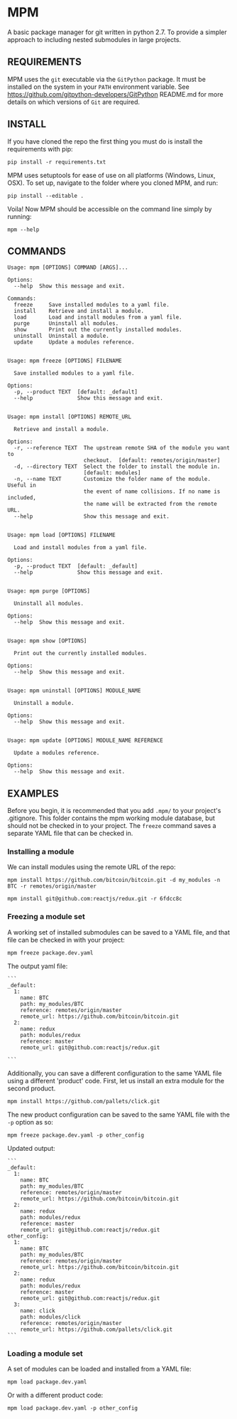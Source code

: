 # MPM
A basic package manager for git written in python 2.7. To provide a simpler approach to including nested submodules in large projects.

## REQUIREMENTS

MPM uses the `git` executable via the `GitPython` package. It must be installed on the system in your `PATH` environment variable.
See https://github.com/gitpython-developers/GitPython README.md for more details on which versions of `Git` are required.

## INSTALL

If you have cloned the repo the first thing you must do is install the requirements with pip:

    pip install -r requirements.txt

MPM uses setuptools for ease of use on all platforms (Windows, Linux, OSX). To set up, navigate to the folder where you cloned MPM, and run:

    pip install --editable .

Voila! Now MPM should be accessible on the command line simply by running:

    mpm --help

## COMMANDS

```
Usage: mpm [OPTIONS] COMMAND [ARGS]...

Options:
  --help  Show this message and exit.

Commands:
  freeze     Save installed modules to a yaml file.
  install    Retrieve and install a module.
  load       Load and install modules from a yaml file.
  purge      Uninstall all modules.
  show       Print out the currently installed modules.
  uninstall  Uninstall a module.
  update     Update a modules reference.


Usage: mpm freeze [OPTIONS] FILENAME

  Save installed modules to a yaml file.

Options:
  -p, --product TEXT  [default: _default]
  --help              Show this message and exit.


Usage: mpm install [OPTIONS] REMOTE_URL

  Retrieve and install a module.

Options:
  -r, --reference TEXT  The upstream remote SHA of the module you want to
                        checkout.  [default: remotes/origin/master]
  -d, --directory TEXT  Select the folder to install the module in.
                        [default: modules]
  -n, --name TEXT       Customize the folder name of the module. Useful in
                        the event of name collisions. If no name is included,
                        the name will be extracted from the remote URL.
  --help                Show this message and exit.


Usage: mpm load [OPTIONS] FILENAME

  Load and install modules from a yaml file.

Options:
  -p, --product TEXT  [default: _default]
  --help              Show this message and exit.


Usage: mpm purge [OPTIONS]

  Uninstall all modules.

Options:
  --help  Show this message and exit.


Usage: mpm show [OPTIONS]

  Print out the currently installed modules.

Options:
  --help  Show this message and exit.


Usage: mpm uninstall [OPTIONS] MODULE_NAME

  Uninstall a module.

Options:
  --help  Show this message and exit.


Usage: mpm update [OPTIONS] MODULE_NAME REFERENCE

  Update a modules reference.

Options:
  --help  Show this message and exit.
```

## EXAMPLES

Before you begin, it is recommended that you add `.mpm/` to your project's .gitignore. This folder contains the mpm working module database, but should not be checked in to your project. The `freeze` command saves a separate YAML file that can be checked in.

### Installing a module

We can install modules using the remote URL of the repo:

    mpm install https://github.com/bitcoin/bitcoin.git -d my_modules -n BTC -r remotes/origin/master

    mpm install git@github.com:reactjs/redux.git -r 6fdcc8c

### Freezing a module set

A working set of installed submodules can be saved to a YAML file, and that file can be checked in with your project:

    mpm freeze package.dev.yaml

The output yaml file:

    ```
    _default:
      1:
        name: BTC
        path: my_modules/BTC
        reference: remotes/origin/master
        remote_url: https://github.com/bitcoin/bitcoin.git
      2:
        name: redux
        path: modules/redux
        reference: master
        remote_url: git@github.com:reactjs/redux.git

    ```

Additionally, you can save a different configuration to the same YAML file using a different 'product' code. First, let us install an extra module for the second product.

    mpm install https://github.com/pallets/click.git

The new product configuration can be saved to the same YAML file with the `-p` option as so:

    mpm freeze package.dev.yaml -p other_config

Updated output:

    ```
    _default:
      1:
        name: BTC
        path: my_modules/BTC
        reference: remotes/origin/master
        remote_url: https://github.com/bitcoin/bitcoin.git
      2:
        name: redux
        path: modules/redux
        reference: master
        remote_url: git@github.com:reactjs/redux.git
    other_config:
      1:
        name: BTC
        path: my_modules/BTC
        reference: remotes/origin/master
        remote_url: https://github.com/bitcoin/bitcoin.git
      2:
        name: redux
        path: modules/redux
        reference: master
        remote_url: git@github.com:reactjs/redux.git
      3:
        name: click
        path: modules/click
        reference: remotes/origin/master
        remote_url: https://github.com/pallets/click.git
    ```

### Loading a module set

A set of modules can be loaded and installed from a YAML file:

    mpm load package.dev.yaml

Or with a different product code:

    mpm load package.dev.yaml -p other_config

